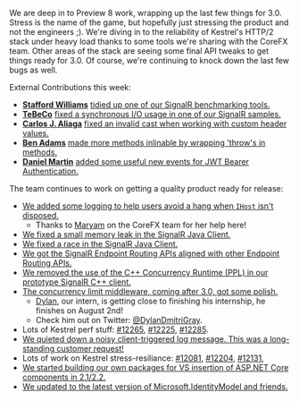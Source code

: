 We are deep in to Preview 8 work, wrapping up the last few things for 3.0. Stress is the name of the game, but hopefully just stressing the product and not the engineers ;). We're diving in to the reliability of Kestrel's HTTP/2 stack under heavy load thanks to some tools we're sharing with the CoreFX team. Other areas of the stack are seeing some final API tweaks to get things ready for 3.0. Of course, we're continuing to knock down the last few bugs as well.

External Contributions this week:

* [**Stafford Williams**](https://github.com/staff0rd) [tidied up one of our SignalR benchmarking tools.](https://github.com/aspnet/AspNetCore/pull/12274)
* [**TeBeCo**](https://github.com/tebeco) [fixed a synchronous I/O usage in one of our SignalR samples.](https://github.com/aspnet/AspNetCore/pull/12165)
* [**Carlos J. Aliaga**](https://github.com/cjaliaga) [fixed an invalid cast when working with custom header values.](https://github.com/aspnet/AspNetCore/pull/12157)
* [**Ben Adams**](https://github.com/benaadams) [made more methods inlinable by wrapping 'throw's in methods.](https://github.com/aspnet/AspNetCore/pull/11782)
* [**Daniel Martin**](https://github.com/danielDevelops) [added some useful new events for JWT Bearer Authentication.](https://github.com/aspnet/AspNetCore/pull/10209)

The team continues to work on getting a quality product ready for release:

* [We added some logging to help users avoid a hang when `IHost` isn't disposed.](https://github.com/aspnet/Extensions/pull/2053)
    * Thanks to [Maryam](https://github.com/maryamariyan) on the CoreFX team for her help here!
* [We fixed a small memory leak in the SignalR Java Client.](https://github.com/aspnet/AspNetCore/pull/12212)
* [We fixed a race in the SignalR Java Client.](https://github.com/aspnet/AspNetCore/pull/12078)
* [We got the SignalR Endpoint Routing APIs aligned with other Endpoint Routing APIs.](https://github.com/aspnet/AspNetCore/pull/12282)
* [We removed the use of the C++ Concurrency Runtime (PPL) in our prototype SignalR C++ client.](https://github.com/aspnet/SignalR-Client-Cpp/pull/7)
* [The concurrency limit middleware, coming after 3.0, got some polish.](https://github.com/aspnet/AspNetCore/pull/12127)
    * [Dylan](https://github.com/DylanDmitri), our intern, is getting close to finishing his internship, he finishes on August 2nd!
    * Check him out on Twitter: [@DylanDmitriGray](https://twitter.com/DylanDmitriGray).
* Lots of Kestrel perf stuff: [#12265](https://github.com/aspnet/AspNetCore/pull/12265), [#12225](https://github.com/aspnet/AspNetCore/pull/12225), [#12285](https://github.com/aspnet/AspNetCore/pull/12285).
* [We quieted down a noisy client-triggered log message. This was a long-standing customer request!](https://github.com/aspnet/AspNetCore/pull/12262)
* Lots of work on Kestrel stress-resiliance: [#12081](https://github.com/aspnet/AspNetCore/pull/12081), [#12204](https://github.com/aspnet/AspNetCore/pull/12204), [#12131](https://github.com/aspnet/AspNetCore/pull/12131), 
* [We started building our own packages for VS insertion of ASP.NET Core components in 2.1/2.2.](https://github.com/aspnet/AspNetCore/pull/11616)
* [We updated to the latest version of Microsoft.IdentityModel and friends.](https://github.com/aspnet/AspNetCore/pull/12200)
